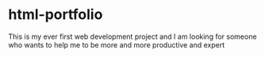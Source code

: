# html-portfolio
This is my ever first web development project and I am looking for someone who wants to help me to be more and more productive and expert
